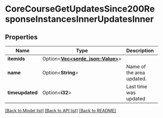 # CoreCourseGetUpdatesSince200ResponseInstancesInnerUpdatesInner

## Properties

Name | Type | Description | Notes
------------ | ------------- | ------------- | -------------
**itemids** | Option<[**Vec<serde_json::Value>**](serde_json::Value.md)> |  | [optional]
**name** | Option<**String**> | Name of the area updated. | [optional]
**timeupdated** | Option<**i32**> | Last time was updated | [optional]

[[Back to Model list]](../README.md#documentation-for-models) [[Back to API list]](../README.md#documentation-for-api-endpoints) [[Back to README]](../README.md)


